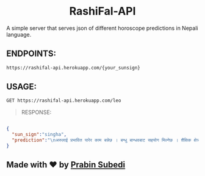 <h1 align="center" > RashiFal-API</h1>
<p>A simple server that serves json of different horoscope predictions in Nepali language.</p>

## ENDPOINTS:
```sh
https://rashifal-api.herokuapp.com/{your_sunsign}  
```

## USAGE:
```sh
GET https://rashifal-api.herokuapp.com/leo  
```
> RESPONSE:

```json

{
  "sun_sign":"singha",
  "prediction":"\nअरुलाई प्रभावित पारेर काम बन्नेछ । बन्धु बान्धवबाट सहयोग मिल्नेछ । शैक्षिक क्षेत्रमा सफलता मिल्नेछ । मुद्दा–मामिलामा पनि विजयी भइनेछ । "
}


```
## Made with ❤️ by [Prabin Subedi](https://www.facebook.com/coder.pravin)
